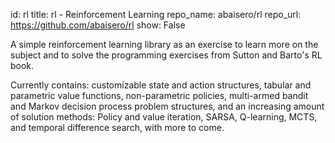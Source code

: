 id: rl
title: rl - Reinforcement Learning
repo_name: abaisero/rl
repo_url: https://github.com/abaisero/rl
show: False


A simple reinforcement learning library as an exercise to learn more on the
subject and to solve the programming exercises from Sutton and Barto's RL book.

Currently contains:  customizable state and action structures, tabular and
parametric value functions, non-parametric policies, multi-armed bandit and
Markov decision process problem structures, and an increasing amount of
solution methods:  Policy and value iteration, SARSA, Q-learning, MCTS, and
temporal difference search, with more to come.
